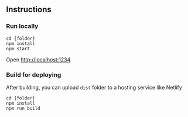 ## Instructions

### Run locally
```
cd {folder}
npm install
npm start
```
Open [http://localhost:1234](http://localhost:1234).

### Build for deploying 

After building, you can upload `dist` folder to a hosting service like Netlify

```
cd {folder}
npm install
npm run build
```


